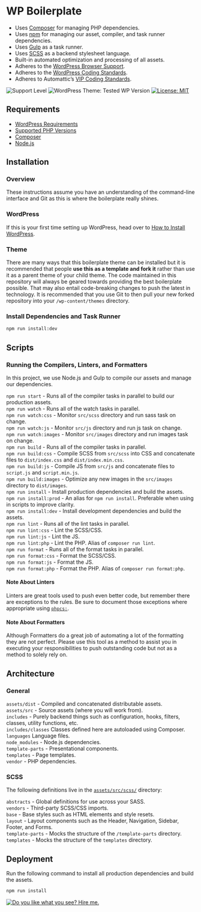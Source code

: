 # WP Boilerplate

- Uses [Composer](https://getcomposer.org/) for managing PHP dependencies.
- Uses [npm](https://www.npmjs.com/) for managing our asset, compiler, and task runner dependencies.
- Uses [Gulp](https://gulpjs.com/) as a task runner.
- Uses [SCSS](https://sass-lang.com/) as a backend stylesheet language.
- Built-in automated optimization and processing of all assets.
- Adheres to the [WordPress Browser Support](https://make.wordpress.org/core/handbook/best-practices/browser-support/).
- Adheres to the [WordPress Coding Standards](https://github.com/WordPress/WordPress-Coding-Standards).
- Adheres to Automattic’s [VIP Coding Standards](https://github.com/Automattic/VIP-Coding-Standards).


![Support Level](https://img.shields.io/badge/support-beta-blueviolet.svg)
![WordPress Theme: Tested WP Version](https://img.shields.io/badge/wordpress-v5.4.1%20tested-brightgreen)
[![License: MIT](https://img.shields.io/badge/License-MIT-blue.svg)](https://github.com/stephensabatini/WP-Boilerplate/blob/master/LICENSE.md)


## Requirements

- [WordPress Requirements](https://wordpress.org/about/requirements/)
- [Supported PHP Versions](https://www.php.net/supported-versions.php)
- [Composer](https://getcomposer.org/download/)
- [Node.js](https://nodejs.org/en/download/)


## Installation

### Overview

These instructions assume you have an understanding of the command-line interface and Git as this is where the boilerplate really shines.


### WordPress

If this is your first time setting up WordPress, head over to [How to Install WordPress](https://wordpress.org/support/article/how-to-install-wordpress/).


### Theme

There are many ways that this boilerplate theme can be installed but it is recommended that people **use this as a template and fork it** rather than use it as a parent theme of your child theme. The code maintained in this repository will always be geared towards providing the best boilerplate possible. That may also entail code-breaking changes to push the latest in technology. It is recommended that you use Git to then pull your new forked repository into your `/wp-content/themes` directory.


### Install Dependencies and Task Runner

```sh
npm run install:dev
```

## Scripts

### Running the Compilers, Linters, and Formatters

In this project, we use Node.js and Gulp to compile our assets and manage our dependencies.

`npm run start` - Runs all of the compiler tasks in parallel to build our production assets.  
`npm run watch` - Runs all of the watch tasks in parallel.  
`npm run watch:css` - Monitor `src/scss` directory and run sass task on change.  
`npm run watch:js` - Monitor `src/js` directory and run js task on change.  
`npm run watch:images` - Monitor `src/images` directory and run images task on change.  
`npm run build` - Runs all of the compiler tasks in parallel.  
`npm run build:css` - Compile SCSS from `src/scss` into CSS and concatenate files to `dist/index.css` and `dist/index.min.css`.  
`npm run build:js` - Compile JS from `src/js` and concatenate files to `script.js` and `script.min.js`.  
`npm run build:images` - Optimize any new images in the `src/images` directory to `dist/images`.  
`npm run install` - Install production dependencies and build the assets.  
`npm run install:prod` - An alias for `npm run install`. Preferable when using in scripts to improve clarity.  
`npm run install:dev` - Install development dependencies and build the assets.  
`npm run lint` - Runs all of the lint tasks in parallel.  
`npm run lint:css` - Lint the SCSS/CSS.  
`npm run lint:js` - Lint the JS.  
`npm run lint:php` - Lint the PHP. Alias of `composer run lint`.  
`npm run format` - Runs all of the format tasks in parallel.  
`npm run format:css` - Format the SCSS/CSS.  
`npm run format:js` - Format the JS.  
`npm run format:php` - Format the PHP. Alias of `composer run format:php`.  


#### Note About Linters

Linters are great tools used to push even better code, but remember there are exceptions to the rules. Be sure to document those exceptions where appropriate using [`phpcs:`](https://github.com/squizlabs/PHP_CodeSniffer/wiki/Advanced-Usage#ignoring-parts-of-a-file).


#### Note About Formatters

Although Formatters do a great job of automating a lot of the formatting they are not perfect. Please use this tool as a method to assist you in executing your responsibilities to push outstanding code but not as a method to solely rely on.


## Architecture

### General

`assets/dist` - Compiled and concatenated distributable assets.  
`assets/src` - Source assets (where you will work from).  
`includes` - Purely backend things such as configuration, hooks, filters, classes, utility functions, etc.  
`includes/classes`  Classes defined here are autoloaded using Composer.  
`languages` Language files.  
`node_modules` - Node.js dependencies.  
`template-parts` - Presentational components.  
`templates` - Page templates.  
`vendor` - PHP dependencies.


### SCSS

The following definitions live in the [`assets/src/scss/`](https://github.com/stephensabatini/WP-Boilerplate/tree/master/assets/src/scss) directory:

`abstracts` - Global definitions for use across your SASS.  
`vendors` - Third-party SCSS/CSS imports.  
`base` - Base styles such as HTML elements and style resets.  
`layout` - Layout components such as the Header, Navigation, Sidebar, Footer, and Forms.  
`template-parts` - Mocks the structure of the `/template-parts` directory.   
`templates` -  Mocks the structure of the `templates` directory.


## Deployment

Run the following command to install all production dependencies and build the assets.

```sh
npm run install
```


[![Do you like what you see? Hire me.](https://stephensabatini.s3.amazonaws.com/github/stephen-sabatini-version-control-banner.jpg)](https://stephensabatini.com/contact/)
